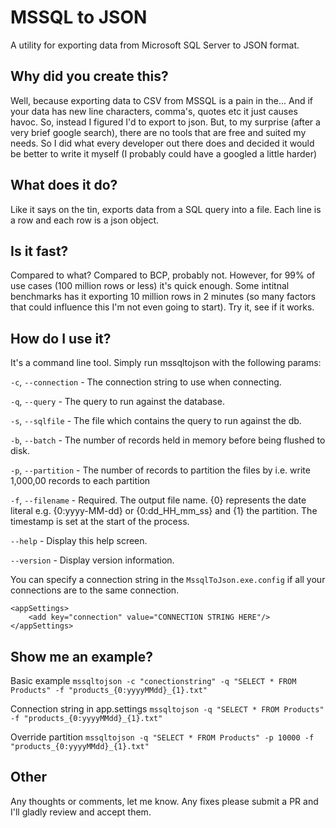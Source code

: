 # MSSQL to JSON

A utility for exporting data from Microsoft SQL Server to JSON format. 

## Why did you create this?
Well, because exporting data to CSV from MSSQL is a pain in the... And if your data has new line characters, comma's, quotes etc it just causes havoc. So, instead I figured I'd to export to json. But, to my surprise (after a very brief google search), there are no tools that are free and suited my needs. So I did what every developer out there does and decided it would be better to write it myself (I probably could have a googled a little harder)  

## What does it do?
Like it says on the tin, exports data from a SQL query into a file. Each line is a row and each row is a json object. 

## Is it fast? 
Compared to what? Compared to BCP, probably not. However, for 99% of use cases (100 million rows or less) it's quick enough. Some intitnal benchmarks has it exporting 10 million rows in 2 minutes (so many factors that could influence this I'm not even going to start). Try it, see if it works. 

## How do I use it? 
It's a command line tool. Simply run mssqltojson with the following params:

`-c`, `--connection` - The connection string to use when connecting.

`-q`, `--query` - The query to run against the database.

`-s`, `--sqlfile` - The file which contains the query to run against the db.

`-b`, `--batch` - The number of records held in memory before being flushed to disk.

`-p`, `--partition` - The number of records to partition the files by i.e. write 1,000,00 records to each partition

`-f`, `--filename` - Required. The output file name. {0} represents the date literal e.g. {0:yyyy-MM-dd} or {0:dd_HH_mm_ss} and {1} the partition. The timestamp is set at the start of the process.

`--help` - Display this help screen.

`--version` - Display version information.

You can specify a connection string in the `MssqlToJson.exe.config` if all your connections are to the same connection. 

```
<appSettings>
    <add key="connection" value="CONNECTION STRING HERE"/>
</appSettings>
```

## Show me an example? 

Basic example
`mssqltojson -c "conectionstring" -q "SELECT * FROM Products" -f "products_{0:yyyyMMdd}_{1}.txt"`

Connection string in app.settings
`mssqltojson -q "SELECT * FROM Products" -f "products_{0:yyyyMMdd}_{1}.txt"`

Override partition 
`mssqltojson -q "SELECT * FROM Products" -p 10000 -f "products_{0:yyyyMMdd}_{1}.txt"`

## Other

Any thoughts or comments, let me know. Any fixes please submit a PR and I'll gladly review and accept them. 



